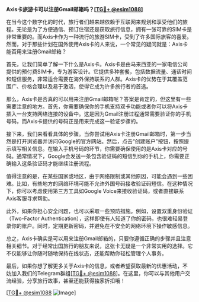 **Axis卡旅游卡可以注册Gmail邮箱吗？[[TG💪+ @esim1088](https://t.me/s/esim1088)]**

在当今这个数字化的时代，旅行者们越来越依赖于互联网来规划和享受他们的旅程。无论是为了方便通信、预订住宿还是获取旅行信息，拥有一张可靠的SIM卡是非常重要的。而Axis卡作为一种流行的旅游SIM卡，受到了许多国际旅客的喜爱。然而，对于那些计划在国外使用Axis卡的人来说，一个常见的疑问就是：Axis卡能否用来注册Gmail邮箱？

首先，让我们简单了解一下什么是Axis卡。Axis卡是由马来西亚的一家电信公司提供的预付费SIM卡，专为游客设计。它提供多种套餐，包括数据流量、通话时间和短信服务，非常适合需要在海外保持联系的人群。Axis卡的优势在于其覆盖范围广、价格合理以及易于激活，使得它成为许多旅行者的首选。

那么，Axis卡是否真的可以用来注册Gmail邮箱呢？答案是肯定的，但这里有一些需要注意的地方。首先，你需要确保你的手机支持双卡功能或者你可以将Axis卡插入一台支持网络连接的设备中。这是因为Gmail注册过程通常需要验证你的手机号码，而Axis卡提供的号码正是用来完成这一验证步骤的。

接下来，我们来看看具体的步骤。当你尝试用Axis卡注册Gmail邮箱时，第一步当然是打开浏览器并访问Google的官方网站。然后，点击“创建账户”按钮，按照提示填写相关信息。在输入手机号码的环节，你需要确保使用的是Axis卡对应的号码。通常情况下，Google会发送一条包含验证码的短信到你的手机上，你需要正确输入这条验证码才能继续注册流程。

值得注意的是，在某些国家或地区，由于网络限制或其他原因，可能会遇到一些困难。比如，有些地方的网络环境可能不允许外国号码接收验证码短信。在这种情况下，你可以考虑使用第三方工具如Google Voice来接收验证码，或者直接联系Axis客服寻求帮助。

此外，如果你担心安全问题，也可以采取一些预防措施。例如，设置双重身份验证（Two-Factor Authentication），这样即使有人知道了你的密码，也很难轻易登录你的账户。同时，定期更新密码，并避免在不安全的网络环境下操作敏感信息。

总之，Axis卡确实是可以用来注册Gmail邮箱的，只要你遵循正确的步骤并且注意相关细节。对于经常出国旅行的朋友来说，这张卡无疑是一个非常实用的选择。它不仅能够让你随时随地保持在线状态，还能帮助你轻松管理个人事务。

最后，如果你想了解更多关于Axis卡的信息，或者希望获取最新的优惠活动，不妨加入我们的Telegram群组[[TG💪+ @esim1088](https://t.me/s/esim1088)]。在这里，你可以与其他用户交流经验，分享旅行故事，甚至还能获得独家折扣哦！

[[TG💪+ @esim1088](https://t.me/s/esim1088) ![Image](https://i.postimg.cc/4NQfJmqS/Snipaste-2025-05-13-00-14-12.png)]